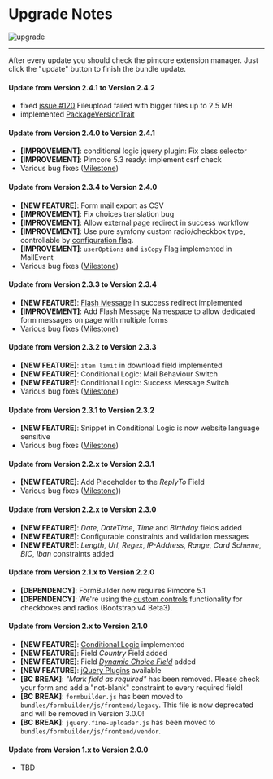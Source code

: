 # Upgrade Notes
![upgrade](https://user-images.githubusercontent.com/700119/31535145-3c01a264-affa-11e7-8d86-f04c33571f65.png)  

***

After every update you should check the pimcore extension manager. 
Just click the "update" button to finish the bundle update.

#### Update from Version 2.4.1 to Version 2.4.2
- fixed [issue #120](https://github.com/dachcom-digital/pimcore-formbuilder/issues/120) Fileupload failed with bigger files up to 2.5 MB
- implemented [PackageVersionTrait](https://github.com/pimcore/pimcore/blob/master/lib/Extension/Bundle/Traits/PackageVersionTrait.php)

#### Update from Version 2.4.0 to Version 2.4.1
- **[IMPROVEMENT]**: conditional logic jquery plugin: Fix class selector
- **[IMPROVEMENT]**: Pimcore 5.3 ready: implement csrf check
- Various bug fixes ([Milestone](https://github.com/dachcom-digital/pimcore-formbuilder/milestone/14?closed=1))

#### Update from Version 2.3.4 to Version 2.4.0
- **[NEW FEATURE]**: Form mail export as CSV
- **[IMPROVEMENT]**: Fix choices translation bug
- **[IMPROVEMENT]**: Allow external page redirect in success workflow
- **[IMPROVEMENT]**: Use pure symfony custom radio/checkbox type, controllable by [configuration flag](https://github.com/dachcom-digital/pimcore-formbuilder/blob/master/docs/100_ConfigurationFlags.md).
- **[IMPROVEMENT]**: `userOptions` and `isCopy` Flag implemented in MailEvent
- Various bug fixes ([Milestone](https://github.com/dachcom-digital/pimcore-formbuilder/milestone/13?closed=1))

#### Update from Version 2.3.3 to Version 2.3.4
- **[NEW FEATURE]**: [Flash Message](docs/11_SuccessMessage.md#flash-messages-on-redirect) in success redirect implemented
- **[IMPROVEMENT]**: Add Flash Message Namespace to allow dedicated form messages on page with multiple forms
- Various bug fixes ([Milestone](https://github.com/dachcom-digital/pimcore-formbuilder/milestone/12?closed=1))

#### Update from Version 2.3.2 to Version 2.3.3
- **[NEW FEATURE]**: `item limit` in download field implemented
- **[NEW FEATURE]**: Conditional Logic: Mail Behaviour Switch
- **[NEW FEATURE]**: Conditional Logic: Success Message Switch
- Various bug fixes ([Milestone](https://github.com/dachcom-digital/pimcore-formbuilder/milestone/11?closed=1))

#### Update from Version 2.3.1 to Version 2.3.2
- **[NEW FEATURE]**: Snippet in Conditional Logic is now website language sensitive
- Various bug fixes ([Milestone](https://github.com/dachcom-digital/pimcore-formbuilder/milestone/10?closed=1))

#### Update from Version 2.2.x to Version 2.3.1
- **[NEW FEATURE]**: Add Placeholder to the *ReplyTo* Field
- Various bug fixes ([Milestone](https://github.com/dachcom-digital/pimcore-formbuilder/milestone/9?closed=1)))

#### Update from Version 2.2.x to Version 2.3.0
- **[NEW FEATURE]**: *Date*, *DateTime*, *Time* and *Birthday* fields added
- **[NEW FEATURE]**: Configurable constraints and validation messages
- **[NEW FEATURE]**: *Length*, *Url*, *Regex*, *IP-Address*, *Range*, *Card Scheme*, *BIC*, *Iban* constraints added

#### Update from Version 2.1.x to Version 2.2.0
- **[DEPENDENCY]**: FormBuilder now requires Pimcore 5.1
- **[DEPENDENCY]**: We're using the [custom controls](https://getbootstrap.com/docs/4.0/components/forms/#custom-forms) functionality for checkboxes and radios (Bootstrap v4 Beta3).

#### Update from Version 2.x to Version 2.1.0
- **[NEW FEATURE]**: [Conditional Logic](docs/81_ConditionalLogic.md) implemented
- **[NEW FEATURE]**: Field *Country* Field added
- **[NEW FEATURE]**: Field *[Dynamic Choice Field](docs/82_DynamicChoice.md)* added
- **[NEW FEATURE]**: [jQuery Plugins](docs/91_Javascript.md) available
- **[BC BREAK]**: *"Mark field as required"* has been removed. Please check your form and add a "not-blank" constraint to every required field!
- **[BC BREAK]**: `formbuilder.js` has been moved to `bundles/formbuilder/js/frontend/legacy`. This file is now deprecated and will be removed in Version 3.0.0!
- **[BC BREAK]**: `jquery.fine-uploader.js` has been moved to `bundles/formbuilder/js/frontend/vendor`.

#### Update from Version 1.x to Version 2.0.0
- TBD